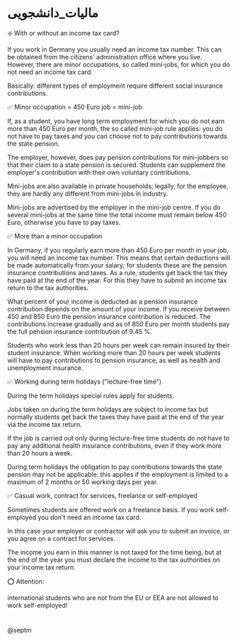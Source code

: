 # مالیات_دانشجویی

❇️ With or without an income tax card?

If you work in Germany you usually need an income tax number. This can be obtained from the citizens' administration office where you live. However, there are minor occupations, so called mini-jobs, for which you do not need an income tax card.

Basically: different types of employment require different social insurance contributions.

✅ Minor occupation = 450 Euro job = mini-job

If, as a student, you have long term employment for which you do not earn more than 450 Euro per month, the so called mini-job rule applies: you do not have to pay taxes and you can choose not to pay contributions towards the state pension.

The employer, however, does pay pension contributions for mini-jobbers so that their claim to a state pension is secured. Students can supplement the employer's contribution with their own voluntary contributions.

Mini-jobs are also available in private households; legally, for the employee, they are hardly any different from mini-jobs in industry.

Mini-jobs are advertised by the employer in the mini-job centre. If you do several mini-jobs at the same time the total income must remain below 450 Euro, otherwise you have to pay taxes.

✅ More than a minor occupation

In Germany, if you regularly earn more than 450 Euro per month in your job, you will need an income tax number. This means that certain deductions will be made automatically from your salary; for students these are the pension insurance contributions and taxes. As a rule, students get back the tax they have paid at the end of the year. For this they have to submit an income tax return to the tax authorities.

What percent of your income is deducted as a pension insurance contribution depends on the amount of your income. If you receive between 450 and 850 Euro the pension insurance contribution is reduced. The contributions increase gradually and as of 850 Euro per month students pay the full pension insurance contribution of 9.45 %.

Students who work less than 20 hours per week can remain insured by their student insurance. When working more than 20 hours per week students will have to pay contributions to pension insurance, as well as health and unemployment insurance.

✅ Working during term holidays ("lecture-free time")

During the term holidays special rules apply for students.

Jobs taken on during the term holidays are subject to income tax but normally students get back the taxes they have paid at the end of the year via the income tax return.

If the job is carried out only during lecture-free time students do not have to pay any additional health insurance contributions, even if they work more than 20 hours a week.

During term holidays the obligation to pay contributions towards the state pension may not be applicable: this applies if the employment is limited to a maximum of 2 months or 50 working days per year.

✅ Casual work, contract for services, freelance or self-employed

Sometimes students are offered work on a freelance basis. If you work self-employed you don't need an income tax card.

In this case your employer or contractor will ask you to submit an invoice, or you agree on a contract for services.

The income you earn in this manner is not taxed for the time being, but at the end of the year you must declare the income to the tax authorities on your income tax return.

⭕️ Attention: 

international students who are not from the EU or EEA are not allowed to work self-employed!

#
@septm
